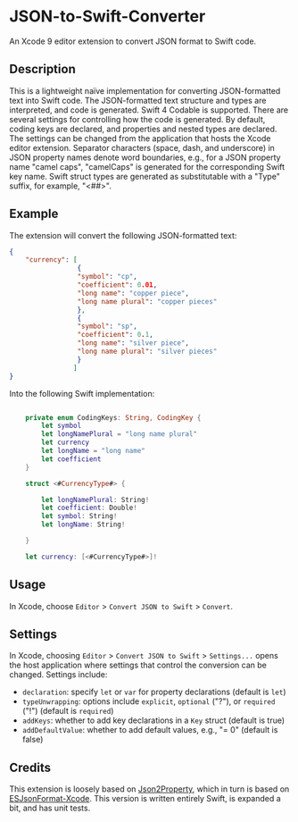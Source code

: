 # JSON-to-Swift-Converter
An Xcode 9 editor extension to convert JSON format to Swift code.

## Description
This is a lightweight naïve implementation for converting JSON-formatted text into Swift code. The JSON-formatted text structure and types are interpreted, and code is generated. Swift 4 Codable is supported.
There are several settings for controlling how the code is generated. By default, coding keys are declared, and properties and nested types are declared. The settings can be changed from the application that hosts the Xcode editor extension.
Separator characters (space, dash, and underscore) in JSON property names denote word boundaries, e.g., for a JSON property name "camel caps", "camelCaps" is generated for the corresponding Swift key name. Swift struct types are generated as substitutable with a "Type" suffix, for example, "<#<CamelCapsType>#>".

## Example

The extension will convert the following JSON-formatted text:
```json
{
    "currency": [
                 {
                 "symbol": "cp",
                 "coefficient": 0.01,
                 "long name": "copper piece",
                 "long name plural": "copper pieces"
                 },
                 {
                 "symbol": "sp",
                 "coefficient": 0.1,
                 "long name": "silver piece",
                 "long name plural": "silver pieces"
                 }
                ]
}
```
Into the following Swift implementation:

```swift

    private enum CodingKeys: String, CodingKey {
        let symbol
        let longNamePlural = "long name plural"
        let currency
        let longName = "long name"
        let coefficient
    }

    struct <#CurrencyType#> {

        let longNamePlural: String!
        let coefficient: Double!
        let symbol: String!
        let longName: String!

    }

    let currency: [<#CurrencyType#>]!

```

## Usage
In Xcode, choose `Editor` > `Convert JSON to Swift` > `Convert`. 

## Settings

In Xcode, choosing `Editor` > `Convert JSON to Swift` > `Settings...` opens the host application where settings that control the conversion can be changed. Settings include:

- `declaration`: specify `let` or `var` for property declarations (default is `let`)
- `typeUnwrapping`: options include `explicit`, `optional` ("?"), or `required` ("!") (default is `required`)
- `addKeys`: whether to add key declarations in a `Key` struct (default is true)
- `addDefaultValue`: whether to add default values, e.g., "= 0" (default is false)

## Credits

This extension is loosely based on <a href = "https://github.com/keepyounger/Json2Property">Json2Property</a>, which in turn is based on <a href ="https://github.com/EnjoySR/ESJsonFormat-Xcode">ESJsonFormat-Xcode</a>. This version is written entirely Swift, is expanded a bit, and has unit tests.
